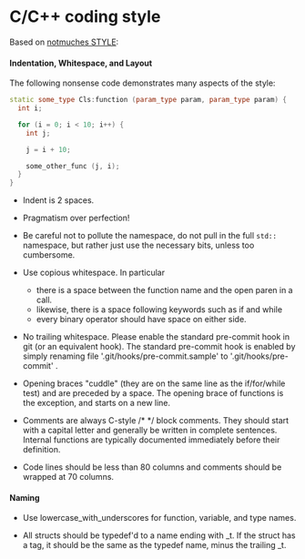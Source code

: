 C/C++ coding style
==================

Based on [notmuches STYLE](http://git.notmuchmail.org/git/notmuch/blob/HEAD:/devel/STYLE):

#### Indentation, Whitespace, and Layout


The following nonsense code demonstrates many aspects of the style:

```c++
static some_type Cls:function (param_type param, param_type param) {
  int i;

  for (i = 0; i < 10; i++) {
    int j;

    j = i + 10;

    some_other_func (j, i);
  }
}
```

* Indent is 2 spaces.

* Pragmatism over perfection!

* Be careful not to pollute the namespace, do not pull in the full `std::` namespace, but rather
  just use the necessary bits, unless too cumbersome.

* Use copious whitespace.  In particular
   - there is a space between the function name and the open paren in a call.
   - likewise, there is a space following keywords such as if and while
   - every binary operator should have space on either side.

* No trailing whitespace. Please enable the standard pre-commit hook in git
  (or an equivalent hook). The standard pre-commit hook is enabled by simply
  renaming file '.git/hooks/pre-commit.sample' to '.git/hooks/pre-commit' .

* Opening braces "cuddle" (they are on the same line as the
  if/for/while test) and are preceded by a space. The opening brace of
  functions is the exception, and starts on a new line.

* Comments are always C-style /* */ block comments.  They should start
  with a capital letter and generally be written in complete
  sentences.  Internal functions are
  typically documented immediately before their definition.

* Code lines should be less than 80 columns and comments should be
  wrapped at 70 columns.

#### Naming

* Use lowercase_with_underscores for function, variable, and type
  names.

* All structs should be typedef'd to a name ending with _t.  If the
  struct has a tag, it should be the same as the typedef name, minus
  the trailing _t.
